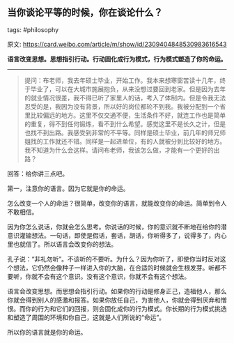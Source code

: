 ## 当你谈论平等的时候，你在谈论什么？

tags: #philosophy

原文: https://card.weibo.com/article/m/show/id/2309404848530983616543

**语言改变思想。思想指引行动。行动固化成行为模式，行为模式塑造了你的命运。**

------
> 提问：布老师，我去年硕士毕业，开始工作。我本来想寒窗苦读十几年，终于毕业了，可以在大城市施展抱负，从来没想过要回到老家。但是因为去年的就业情况很差，我不得已听了家里人的话，考入了体制内。但是令我无法忍受的是，我因为没有背景，所以好的岗位都轮不到我。我被分配到一个省里比较偏远的地方。这里不仅交通不便，生活条件不好，就连工作也是简单的重复，得不到任何锻炼，看不到什么希望。感觉这里不是长久之计，但是也找不到出路。我感受到非常的不平等。同样是硕士毕业，前几年的师兄师姐找的工作就还不错。同样是一起进单位，有的人就被分到比较好的地方。我不知道为什么会这样。请问布老师，我该怎么做，才能有一个更好的出路？

回答：给你讲三点吧。

第一，注意你的语言。因为它就是你的命运。

怎么改变一个人的命运？很简单，改变你的语言，就能改变你的命运。简单到令人不敢相信。

因为你怎么说话，你就会怎么思考。你说话的时候，你的意识就不断地在给你的潜意识灌输想法。一句话，即使是假话，套话，胡话，你听得多了，说得多了，内心里也就信了。所以语言会改变你的想法。

孔子说：“非礼勿听”。不该听的不要听。为什么？因为你听了，即使你当时反对这个想法，它仍然会像种子一样进入你的大脑，在合适的时候就会生根发芽。听都不要听，你就不会有这个意识。没有这个意识，你就不会有这个想法。

语言会改变思想。而思想会指引行动。如果你的行动是修身正己，造福他人，那么你就会得到别人的感激和报答。如果你放任自己，为害他人，你就会得到厌弃和憎恨。而你的行为和它们的回报，则会固化成你的行为模式。你长期的行为模式挑选和塑造了周围的环境和你自己，这就是人们所说的“命运”。

所以你的语言就是你的命运。

